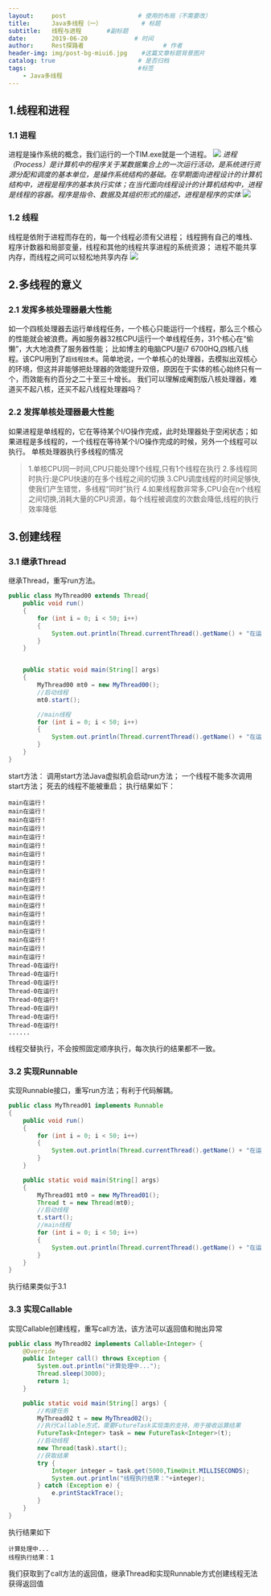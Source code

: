 ```yaml
---
layout:     post                    # 使用的布局（不需要改）
title:      Java多线程（一）           # 标题 
subtitle:   线程与进程       #副标题
date:       2019-06-20             # 时间
author:     Rest探路者                      # 作者
header-img: img/post-bg-miui6.jpg    #这篇文章标题背景图片
catalog: true                       # 是否归档
tags:                               #标签
    - Java多线程
---
```

## 1.线程和进程
### 1.1 进程
进程是操作系统的概念，我们运行的一个TIM.exe就是一个进程。
![](https://raw.githubusercontent.com/cjy513203427/cjy513203427.github.io/master/img/2019-06-20-Java%E5%A4%9A%E7%BA%BF%E7%A8%8B%EF%BC%88%E4%B8%80%EF%BC%89%EF%BC%9A%E7%BA%BF%E7%A8%8B%E4%B8%8E%E8%BF%9B%E7%A8%8B/%E8%BF%9B%E7%A8%8B.png)
*进程（Process）是计算机中的程序关于某数据集合上的一次运行活动，是系统进行资源分配和调度的基本单位，是操作系统结构的基础。在早期面向进程设计的计算机结构中，进程是程序的基本执行实体；在当代面向线程设计的计算机结构中，进程是线程的容器。程序是指令、数据及其组织形式的描述，进程是程序的实体*
![](https://raw.githubusercontent.com/cjy513203427/cjy513203427.github.io/master/img/2019-06-20-Java%E5%A4%9A%E7%BA%BF%E7%A8%8B%EF%BC%88%E4%B8%80%EF%BC%89%EF%BC%9A%E7%BA%BF%E7%A8%8B%E4%B8%8E%E8%BF%9B%E7%A8%8B/%E8%BF%9B%E7%A8%8B%E8%BD%AC%E6%8D%A2%E5%9B%BE.png)
### 1.2 线程
线程是依附于进程而存在的，每一个线程必须有父进程；
线程拥有自己的堆栈、程序计数器和局部变量，线程和其他的线程共享进程的系统资源；
进程不能共享内存，而线程之间可以轻松地共享内存
![](https://raw.githubusercontent.com/cjy513203427/cjy513203427.github.io/master/img/2019-06-20-Java%E5%A4%9A%E7%BA%BF%E7%A8%8B%EF%BC%88%E4%B8%80%EF%BC%89%EF%BC%9A%E7%BA%BF%E7%A8%8B%E4%B8%8E%E8%BF%9B%E7%A8%8B/%E7%BA%BF%E7%A8%8B%E8%BD%AC%E6%8D%A2%E5%9B%BE.png)
## 2.多线程的意义
### 2.1 发挥多核处理器最大性能
如一个四核处理器去运行单线程任务，一个核心只能运行一个线程，那么三个核心的性能就会被浪费。再如服务器32核CPU运行一个单线程任务，31个核心在“偷懒”，大大地浪费了服务器性能；
比如博主的电脑CPU是i7 6700HQ,四核八线程。该CPU用到了`超线程技术`。简单地说，一个单核心的处理器，去模拟出双核心的环境，但这并非能够把处理器的效能提升双倍，原因在于实体的核心始终只有一个，而效能有约百分之二十至三十增长。
我们可以理解成阉割版八核处理器，难道买不起八核，还买不起八线程处理器吗？

### 2.2 发挥单核处理器最大性能
如果进程是单线程的，它在等待某个I/O操作完成，此时处理器处于空闲状态；如果进程是多线程的，一个线程在等待某个I/O操作完成的时候，另外一个线程可以执行。
单核处理器执行多线程的情况
>1.单核CPU同一时间,CPU只能处理1个线程,只有1个线程在执行
>2.多线程同时执行:是CPU快速的在多个线程之间的切换
>3.CPU调度线程的时间足够快,使我们产生错觉，多线程“同时”执行
>4.如果线程数非常多,CPU会在n个线程之间切换,消耗大量的CPU资源，每个线程被调度的次数会降低,线程的执行效率降低


## 3.创建线程
### 3.1 继承Thread
继承Thread，重写run方法。
```java
public class MyThread00 extends Thread{
    public void run()
    {
        for (int i = 0; i < 50; i++)
        {
            System.out.println(Thread.currentThread().getName() + "在运行!");
        }
    }


    public static void main(String[] args)
    {
        MyThread00 mt0 = new MyThread00();
        //启动线程
        mt0.start();

        //main线程
        for (int i = 0; i < 50; i++)
        {
            System.out.println(Thread.currentThread().getName() + "在运行！");
        }
    }
}
```
start方法：
调用start方法Java虚拟机会启动run方法；
一个线程不能多次调用start方法；
死去的线程不能被重启；
执行结果如下：
```graph
main在运行！
main在运行！
main在运行！
main在运行！
main在运行！
main在运行！
main在运行！
main在运行！
main在运行！
main在运行！
main在运行！
main在运行！
main在运行！
main在运行！
main在运行！
main在运行！
main在运行！
main在运行！
main在运行！
Thread-0在运行!
Thread-0在运行!
Thread-0在运行!
Thread-0在运行!
Thread-0在运行!
Thread-0在运行!
Thread-0在运行!
Thread-0在运行!
......
```
线程交替执行，不会按照固定顺序执行，每次执行的结果都不一致。
### 3.2 实现Runnable
实现Runnable接口，重写run方法；有利于代码解耦。
```java
public class MyThread01 implements Runnable
{
    public void run()
    {
        for (int i = 0; i < 50; i++)
        {
            System.out.println(Thread.currentThread().getName() + "在运行!");
        }
    }

    public static void main(String[] args)
    {
        MyThread01 mt0 = new MyThread01();
        Thread t = new Thread(mt0);
        //启动线程
        t.start();
        //main线程
        for (int i = 0; i < 50; i++)
        {
            System.out.println(Thread.currentThread().getName() + "在运行！");
        }
    }
}
```
执行结果类似于3.1
### 3.3 实现Callable
实现Callable创建线程，重写call方法，该方法可以返回值和抛出异常
```java
public class MyThread02 implements Callable<Integer> {
    @Override
    public Integer call() throws Exception {
        System.out.println("计算处理中...");
        Thread.sleep(3000);
        return 1;
    }

    public static void main(String[] args) {
        //构建任务
        MyThread02 t = new MyThread02();
        //执行Callable方式，需要FutureTask实现类的支持，用于接收运算结果
        FutureTask<Integer> task = new FutureTask<Integer>(t);
        //启动线程
        new Thread(task).start();
        //获取结果
        try {
            Integer integer = task.get(5000,TimeUnit.MILLISECONDS);
            System.out.println("线程执行结果："+integer);
        } catch (Exception e) {
            e.printStackTrace();
        }
    }
}
```
执行结果如下
```graph
计算处理中...
线程执行结果：1
```
我们获取到了call方法的返回值，继承Thread和实现Runnable方式创建线程无法获得返回值